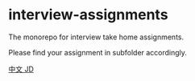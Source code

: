# interview-assignments
The monorepo for interview take home assignments.

Please find your assignment in subfolder accordingly.

[中文 JD](https://gist.github.com/gao-sun/25b37e2aee61106615f16887730711c8)
